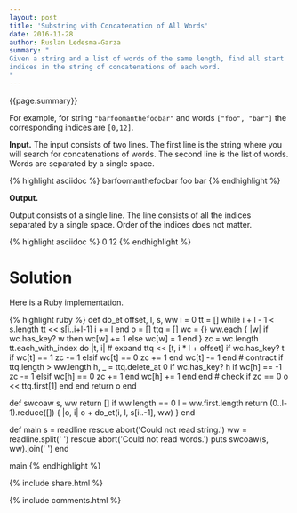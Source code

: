 ```yaml
---
layout: post
title: 'Substring with Concatenation of All Words'
date: 2016-11-28
author: Ruslan Ledesma-Garza
summary: "
Given a string and a list of words of the same length, find all start
indices in the string of concatenations of each word.
"
---
```


{{page.summary}}

For example, for string `"barfoomanthefoobar"` and words `["foo",
"bar"]` the corresponding indices are `[0,12]`.

**Input.**
The input consists of two lines.
The first line is the string where you will search for concatenations
of words.
The second line is the list of words.
Words are separated by a single space.

{% highlight asciidoc %}
barfoomanthefoobar
foo bar
{% endhighlight %}

**Output.**

Output consists of a single line.
The line consists of all the indices separated by a single space.
Order of the indices does not matter.

{% highlight asciidoc %}
0 12
{% endhighlight %}

# Solution

Here is a Ruby implementation.

{% highlight ruby %}
def do_et offset, l, s, ww
  i = 0
  tt = []
  while i + l - 1 < s.length
    tt << s[i..i+l-1]
    i += l
  end
  o = []
  ttq = []
  wc = {}
  ww.each { |w| if wc.has_key? w then wc[w] += 1 else wc[w] = 1 end }
  zc = wc.length
  tt.each_with_index do |t, i|
    # expand
    ttq << [t, i * l + offset]
    if wc.has_key? t
      if wc[t] == 1
        zc -= 1
      elsif wc[t] == 0
        zc += 1
      end
      wc[t] -= 1
    end
    # contract
    if ttq.length > ww.length
      h, _ = ttq.delete_at 0
      if wc.has_key? h
        if wc[h] == -1
          zc -= 1
        elsif wc[h] == 0
          zc += 1
        end
        wc[h] += 1
      end
    end
    # check
    if zc == 0
      o << ttq.first[1]
    end
  end
  return o
end

def swcoaw s, ww
  return [] if ww.length == 0
  l = ww.first.length
  return (0..l-1).reduce([]) { |o, i| o + do_et(i, l, s[i..-1], ww) }
end

def main
  s = readline rescue abort('Could not read string.')
  ww = readline.split(' ') rescue abort('Could not read words.')
  puts swcoaw(s, ww).join(' ')
end

main
{% endhighlight %}


{% include share.html %}

{% include comments.html %}
